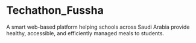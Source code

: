 # Techathon_Fussha
A smart web-based platform helping schools across Saudi Arabia provide healthy, accessible, and efficiently managed meals to students.
